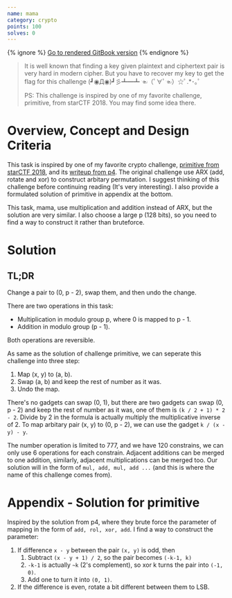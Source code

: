 ```yaml
---
name: mama
category: crypto
points: 100
solves: 0
---
```


{% ignore %}
[Go to rendered GitBook version](https://sasdf.github.io/ctf/)
{% endignore %}

> It is well known that finding a key given plaintext and ciphertext pair is very hard in modern cipher.
> But you have to recover my key to get the flag for this challenge (┛◉Д◉)┛彡┻━┻  ☜（ﾟ∀ﾟ☜）☆ﾟ.*･｡ﾟ
> 
> PS: This challenge is inspired by one of my favorite challenge, primitive, from starCTF 2018. You may find some idea there.


# Overview, Concept and Design Criteria
This task is inspired by one of my favorite crypto challenge, 
[primitive from starCTF 2018](https://github.com/sixstars/starctf2018/tree/master/crypto-primitive),
and its [writeup from p4](https://github.com/p4-team/ctf/tree/master/2018-04-21-starctf/primitive).
The original challenge use ARX (add, rotate and xor) to construct arbitary permutation.
I suggest thinking of this challenge before continuing reading (It's very interesting).
I also provide a formulated solution of primitive in appendix at the bottom.

This task, mama, use multiplication and addition instead of ARX,
but the solution are very similar.
I also choose a large p (128 bits), 
so you need to find a way to construct it rather than bruteforce.


# Solution
## TL;DR
Change a pair to (0, p - 2), swap them, and then undo the change.

There are two operations in this task:
* Multiplication in modulo group p, where 0 is mapped to p - 1.
* Addition in modulo group (p - 1).

Both operations are reversible.

As same as the solution of challenge primitive, we can seperate this challenge into three step:
1. Map (x, y) to (a, b).
2. Swap (a, b) and keep the rest of number as it was.
3. Undo the map.

There's no gadgets can swap (0, 1),
but there are two gadgets can swap (0, p - 2) and keep the rest of number as it was,
one of them is `(k / 2 + 1) * 2 - 2`.
Divide by 2 in the formula is actually multiply the multiplicative inverse of 2.
To map arbitary pair (x, y) to (0, p - 2), we can use the gadget `k / (x - y) - y`.

The number operation is limited to 777, and we have 120 constrains,
we can only use 6 operations for each constrain.
Adjacent additions can be merged to one addition,
similarly, adjacent multiplications can be merged too.
Our solution will in the form of `mul, add, mul, add ...`
(and this is where the name of this challenge comes from).


# Appendix - Solution for primitive
Inspired by the solution from p4, where they brute force the parameter of mapping in the form of `add, rol, xor, add`.
I find a way to construct the parameter:
1. If difference `x - y` between the pair `(x, y)` is odd, then
    1. Subtract `(x - y + 1) / 2`, so the pair becomes `(-k-1, k)`
    2. `-k-1` is actually `~k` (2's complement), so xor k turns the pair into `(-1, 0)`.
    3. Add one to turn it into `(0, 1)`.
2. If the difference is even, rotate a bit different between them to LSB.
